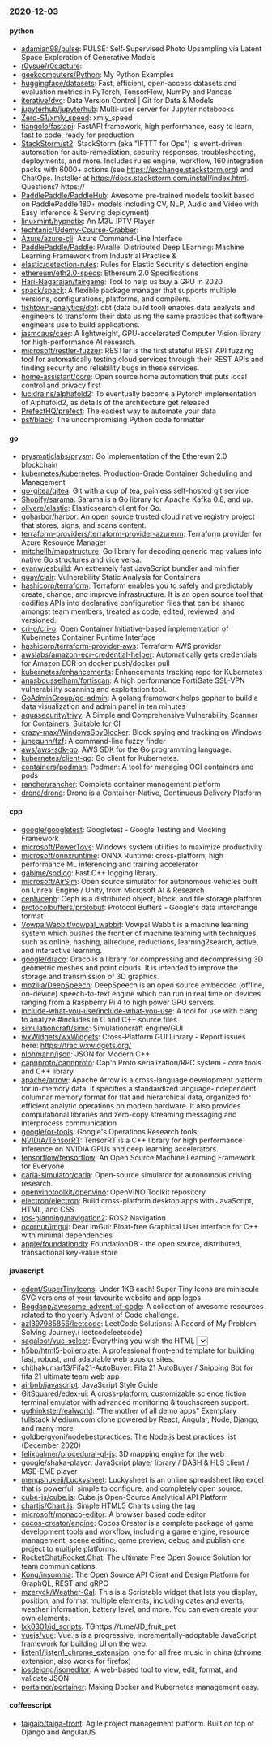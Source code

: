 ### 2020-12-03

#### python
* [adamian98/pulse](https://github.com/adamian98/pulse): PULSE: Self-Supervised Photo Upsampling via Latent Space Exploration of Generative Models
* [r0ysue/r0capture](https://github.com/r0ysue/r0capture): 
* [geekcomputers/Python](https://github.com/geekcomputers/Python): My Python Examples
* [huggingface/datasets](https://github.com/huggingface/datasets):  Fast, efficient, open-access datasets and evaluation metrics in PyTorch, TensorFlow, NumPy and Pandas
* [iterative/dvc](https://github.com/iterative/dvc): Data Version Control | Git for Data & Models
* [jupyterhub/jupyterhub](https://github.com/jupyterhub/jupyterhub): Multi-user server for Jupyter notebooks
* [Zero-S1/xmly_speed](https://github.com/Zero-S1/xmly_speed): xmly_speed
* [tiangolo/fastapi](https://github.com/tiangolo/fastapi): FastAPI framework, high performance, easy to learn, fast to code, ready for production
* [StackStorm/st2](https://github.com/StackStorm/st2): StackStorm (aka "IFTTT for Ops") is event-driven automation for auto-remediation, security responses, troubleshooting, deployments, and more. Includes rules engine, workflow, 160 integration packs with 6000+ actions (see https://exchange.stackstorm.org) and ChatOps. Installer at https://docs.stackstorm.com/install/index.html. Questions? https://
* [PaddlePaddle/PaddleHub](https://github.com/PaddlePaddle/PaddleHub): Awesome pre-trained models toolkit based on PaddlePaddle.180+ models including CV, NLP, Audio and Video with Easy Inference & Serving deployment)
* [linuxmint/hypnotix](https://github.com/linuxmint/hypnotix): An M3U IPTV Player
* [techtanic/Udemy-Course-Grabber](https://github.com/techtanic/Udemy-Course-Grabber): 
* [Azure/azure-cli](https://github.com/Azure/azure-cli): Azure Command-Line Interface
* [PaddlePaddle/Paddle](https://github.com/PaddlePaddle/Paddle): PArallel Distributed Deep LEarning: Machine Learning Framework from Industrial Practice &
* [elastic/detection-rules](https://github.com/elastic/detection-rules): Rules for Elastic Security's detection engine
* [ethereum/eth2.0-specs](https://github.com/ethereum/eth2.0-specs): Ethereum 2.0 Specifications
* [Hari-Nagarajan/fairgame](https://github.com/Hari-Nagarajan/fairgame): Tool to help us buy a GPU in 2020
* [spack/spack](https://github.com/spack/spack): A flexible package manager that supports multiple versions, configurations, platforms, and compilers.
* [fishtown-analytics/dbt](https://github.com/fishtown-analytics/dbt): dbt (data build tool) enables data analysts and engineers to transform their data using the same practices that software engineers use to build applications.
* [jasmcaus/caer](https://github.com/jasmcaus/caer): A lightweight, GPU-accelerated Computer Vision library for high-performance AI research.
* [microsoft/restler-fuzzer](https://github.com/microsoft/restler-fuzzer): RESTler is the first stateful REST API fuzzing tool for automatically testing cloud services through their REST APIs and finding security and reliability bugs in these services.
* [home-assistant/core](https://github.com/home-assistant/core):  Open source home automation that puts local control and privacy first
* [lucidrains/alphafold2](https://github.com/lucidrains/alphafold2): To eventually become a Pytorch implementation of Alphafold2, as details of the architecture get released
* [PrefectHQ/prefect](https://github.com/PrefectHQ/prefect): The easiest way to automate your data
* [psf/black](https://github.com/psf/black): The uncompromising Python code formatter

#### go
* [prysmaticlabs/prysm](https://github.com/prysmaticlabs/prysm): Go implementation of the Ethereum 2.0 blockchain
* [kubernetes/kubernetes](https://github.com/kubernetes/kubernetes): Production-Grade Container Scheduling and Management
* [go-gitea/gitea](https://github.com/go-gitea/gitea): Git with a cup of tea, painless self-hosted git service
* [Shopify/sarama](https://github.com/Shopify/sarama): Sarama is a Go library for Apache Kafka 0.8, and up.
* [olivere/elastic](https://github.com/olivere/elastic): Elasticsearch client for Go.
* [goharbor/harbor](https://github.com/goharbor/harbor): An open source trusted cloud native registry project that stores, signs, and scans content.
* [terraform-providers/terraform-provider-azurerm](https://github.com/terraform-providers/terraform-provider-azurerm): Terraform provider for Azure Resource Manager
* [mitchellh/mapstructure](https://github.com/mitchellh/mapstructure): Go library for decoding generic map values into native Go structures and vice versa.
* [evanw/esbuild](https://github.com/evanw/esbuild): An extremely fast JavaScript bundler and minifier
* [quay/clair](https://github.com/quay/clair): Vulnerability Static Analysis for Containers
* [hashicorp/terraform](https://github.com/hashicorp/terraform): Terraform enables you to safely and predictably create, change, and improve infrastructure. It is an open source tool that codifies APIs into declarative configuration files that can be shared amongst team members, treated as code, edited, reviewed, and versioned.
* [cri-o/cri-o](https://github.com/cri-o/cri-o): Open Container Initiative-based implementation of Kubernetes Container Runtime Interface
* [hashicorp/terraform-provider-aws](https://github.com/hashicorp/terraform-provider-aws): Terraform AWS provider
* [awslabs/amazon-ecr-credential-helper](https://github.com/awslabs/amazon-ecr-credential-helper): Automatically gets credentials for Amazon ECR on docker push/docker pull
* [kubernetes/enhancements](https://github.com/kubernetes/enhancements): Enhancements tracking repo for Kubernetes
* [anasbousselham/fortiscan](https://github.com/anasbousselham/fortiscan): A high performance FortiGate SSL-VPN vulnerability scanning and exploitation tool.
* [GoAdminGroup/go-admin](https://github.com/GoAdminGroup/go-admin): A golang framework helps gopher to build a data visualization and admin panel in ten minutes
* [aquasecurity/trivy](https://github.com/aquasecurity/trivy): A Simple and Comprehensive Vulnerability Scanner for Containers, Suitable for CI
* [crazy-max/WindowsSpyBlocker](https://github.com/crazy-max/WindowsSpyBlocker): Block spying and tracking on Windows
* [junegunn/fzf](https://github.com/junegunn/fzf):  A command-line fuzzy finder
* [aws/aws-sdk-go](https://github.com/aws/aws-sdk-go): AWS SDK for the Go programming language.
* [kubernetes/client-go](https://github.com/kubernetes/client-go): Go client for Kubernetes.
* [containers/podman](https://github.com/containers/podman): Podman: A tool for managing OCI containers and pods
* [rancher/rancher](https://github.com/rancher/rancher): Complete container management platform
* [drone/drone](https://github.com/drone/drone): Drone is a Container-Native, Continuous Delivery Platform

#### cpp
* [google/googletest](https://github.com/google/googletest): Googletest - Google Testing and Mocking Framework
* [microsoft/PowerToys](https://github.com/microsoft/PowerToys): Windows system utilities to maximize productivity
* [microsoft/onnxruntime](https://github.com/microsoft/onnxruntime): ONNX Runtime: cross-platform, high performance ML inferencing and training accelerator
* [gabime/spdlog](https://github.com/gabime/spdlog): Fast C++ logging library.
* [microsoft/AirSim](https://github.com/microsoft/AirSim): Open source simulator for autonomous vehicles built on Unreal Engine / Unity, from Microsoft AI & Research
* [ceph/ceph](https://github.com/ceph/ceph): Ceph is a distributed object, block, and file storage platform
* [protocolbuffers/protobuf](https://github.com/protocolbuffers/protobuf): Protocol Buffers - Google's data interchange format
* [VowpalWabbit/vowpal_wabbit](https://github.com/VowpalWabbit/vowpal_wabbit): Vowpal Wabbit is a machine learning system which pushes the frontier of machine learning with techniques such as online, hashing, allreduce, reductions, learning2search, active, and interactive learning.
* [google/draco](https://github.com/google/draco): Draco is a library for compressing and decompressing 3D geometric meshes and point clouds. It is intended to improve the storage and transmission of 3D graphics.
* [mozilla/DeepSpeech](https://github.com/mozilla/DeepSpeech): DeepSpeech is an open source embedded (offline, on-device) speech-to-text engine which can run in real time on devices ranging from a Raspberry Pi 4 to high power GPU servers.
* [include-what-you-use/include-what-you-use](https://github.com/include-what-you-use/include-what-you-use): A tool for use with clang to analyze #includes in C and C++ source files
* [simulationcraft/simc](https://github.com/simulationcraft/simc): Simulationcraft engine/GUI
* [wxWidgets/wxWidgets](https://github.com/wxWidgets/wxWidgets): Cross-Platform GUI Library - Report issues here: https://trac.wxwidgets.org/
* [nlohmann/json](https://github.com/nlohmann/json): JSON for Modern C++
* [capnproto/capnproto](https://github.com/capnproto/capnproto): Cap'n Proto serialization/RPC system - core tools and C++ library
* [apache/arrow](https://github.com/apache/arrow): Apache Arrow is a cross-language development platform for in-memory data. It specifies a standardized language-independent columnar memory format for flat and hierarchical data, organized for efficient analytic operations on modern hardware. It also provides computational libraries and zero-copy streaming messaging and interprocess communication
* [google/or-tools](https://github.com/google/or-tools): Google's Operations Research tools:
* [NVIDIA/TensorRT](https://github.com/NVIDIA/TensorRT): TensorRT is a C++ library for high performance inference on NVIDIA GPUs and deep learning accelerators.
* [tensorflow/tensorflow](https://github.com/tensorflow/tensorflow): An Open Source Machine Learning Framework for Everyone
* [carla-simulator/carla](https://github.com/carla-simulator/carla): Open-source simulator for autonomous driving research.
* [openvinotoolkit/openvino](https://github.com/openvinotoolkit/openvino): OpenVINO Toolkit repository
* [electron/electron](https://github.com/electron/electron): Build cross-platform desktop apps with JavaScript, HTML, and CSS
* [ros-planning/navigation2](https://github.com/ros-planning/navigation2): ROS2 Navigation
* [ocornut/imgui](https://github.com/ocornut/imgui): Dear ImGui: Bloat-free Graphical User interface for C++ with minimal dependencies
* [apple/foundationdb](https://github.com/apple/foundationdb): FoundationDB - the open source, distributed, transactional key-value store

#### javascript
* [edent/SuperTinyIcons](https://github.com/edent/SuperTinyIcons): Under 1KB each! Super Tiny Icons are miniscule SVG versions of your favourite website and app logos
* [Bogdanp/awesome-advent-of-code](https://github.com/Bogdanp/awesome-advent-of-code): A collection of awesome resources related to the yearly Advent of Code challenge.
* [azl397985856/leetcode](https://github.com/azl397985856/leetcode): LeetCode Solutions: A Record of My Problem Solving Journey.( leetcodeleetcode)
* [sagalbot/vue-select](https://github.com/sagalbot/vue-select): Everything you wish the HTML <select> element could do, wrapped up into a lightweight, extensible Vue component.
* [h5bp/html5-boilerplate](https://github.com/h5bp/html5-boilerplate): A professional front-end template for building fast, robust, and adaptable web apps or sites.
* [chithakumar13/Fifa21-AutoBuyer](https://github.com/chithakumar13/Fifa21-AutoBuyer): Fifa 21 AutoBuyer / Snipping Bot for fifa 21 ultimate team web app
* [airbnb/javascript](https://github.com/airbnb/javascript): JavaScript Style Guide
* [GitSquared/edex-ui](https://github.com/GitSquared/edex-ui): A cross-platform, customizable science fiction terminal emulator with advanced monitoring & touchscreen support.
* [gothinkster/realworld](https://github.com/gothinkster/realworld): "The mother of all demo apps"  Exemplary fullstack Medium.com clone powered by React, Angular, Node, Django, and many more 
* [goldbergyoni/nodebestpractices](https://github.com/goldbergyoni/nodebestpractices):  The Node.js best practices list (December 2020)
* [felixpalmer/procedural-gl-js](https://github.com/felixpalmer/procedural-gl-js): 3D mapping engine for the web
* [google/shaka-player](https://github.com/google/shaka-player): JavaScript player library / DASH & HLS client / MSE-EME player
* [mengshukeji/Luckysheet](https://github.com/mengshukeji/Luckysheet): Luckysheet is an online spreadsheet like excel that is powerful, simple to configure, and completely open source.
* [cube-js/cube.js](https://github.com/cube-js/cube.js):  Cube.js  Open-Source Analytical API Platform
* [chartjs/Chart.js](https://github.com/chartjs/Chart.js): Simple HTML5 Charts using the <canvas> tag
* [microsoft/monaco-editor](https://github.com/microsoft/monaco-editor): A browser based code editor
* [cocos-creator/engine](https://github.com/cocos-creator/engine): Cocos Creator is a complete package of game development tools and workflow, including a game engine, resource management, scene editing, game preview, debug and publish one project to multiple platforms.
* [RocketChat/Rocket.Chat](https://github.com/RocketChat/Rocket.Chat): The ultimate Free Open Source Solution for team communications.
* [Kong/insomnia](https://github.com/Kong/insomnia): The Open Source API Client and Design Platform for GraphQL, REST and gRPC
* [mzeryck/Weather-Cal](https://github.com/mzeryck/Weather-Cal): This is a Scriptable widget that lets you display, position, and format multiple elements, including dates and events, weather information, battery level, and more. You can even create your own elements.
* [lxk0301/jd_scripts](https://github.com/lxk0301/jd_scripts):  TGhttps://t.me/JD_fruit_pet
* [vuejs/vue](https://github.com/vuejs/vue):  Vue.js is a progressive, incrementally-adoptable JavaScript framework for building UI on the web.
* [listen1/listen1_chrome_extension](https://github.com/listen1/listen1_chrome_extension): one for all free music in china (chrome extension, also works for firefox)
* [josdejong/jsoneditor](https://github.com/josdejong/jsoneditor): A web-based tool to view, edit, format, and validate JSON
* [portainer/portainer](https://github.com/portainer/portainer): Making Docker and Kubernetes management easy.

#### coffeescript
* [taigaio/taiga-front](https://github.com/taigaio/taiga-front): Agile project management platform. Built on top of Django and AngularJS
